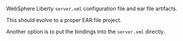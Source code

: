 WebSphere Liberty `server.xml` configuration file
and ear file artifacts.

This should evolve to a proper EAR file project.

Another option is to put the bindings into the `server.xml` directly.


